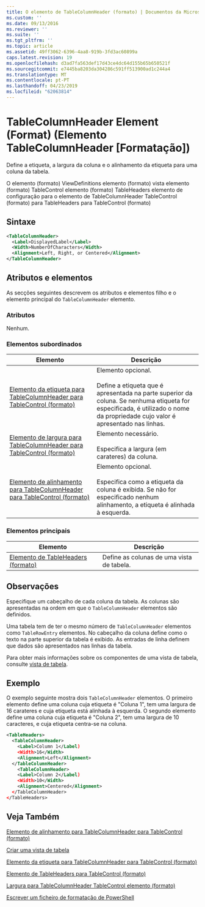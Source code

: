 ```yaml
---
title: O elemento de TableColumnHeader (formato) | Documentos da Microsoft
ms.custom: ''
ms.date: 09/13/2016
ms.reviewer: ''
ms.suite: ''
ms.tgt_pltfrm: ''
ms.topic: article
ms.assetid: 49ff3062-6396-4aa8-919b-3fd3ac60899a
caps.latest.revision: 19
ms.openlocfilehash: d3ad7fa563def17d43ce4dc64d155b65b650521f
ms.sourcegitcommit: e7445ba8203da304286c591ff513900ad1c244a4
ms.translationtype: MT
ms.contentlocale: pt-PT
ms.lasthandoff: 04/23/2019
ms.locfileid: "62063814"
---
```

# <a name="tablecolumnheader-element-format"></a>TableColumnHeader Element (Format) (Elemento TableColumnHeader [Formatação])

Define a etiqueta, a largura da coluna e o alinhamento da etiqueta para uma coluna da tabela.

O elemento (formato) ViewDefinitions elemento (formato) vista elemento (formato) TableControl elemento (formato) TableHeaders elemento de configuração para o elemento de TableColumnHeader TableControl (formato) para TableHeaders para TableControl (formato)

## <a name="syntax"></a>Sintaxe

```xml
<TableColumnHeader>
  <Label>DisplayedLabel</Label>
  <Width>NumberOfCharacters</Width>
  <Alignment>Left, Right, or Centered</Alignment>
</TableColumnHeader>
```

## <a name="attributes-and-elements"></a>Atributos e elementos

As secções seguintes descrevem os atributos e elementos filho e o elemento principal do `TableColumnHeader` elemento.

### <a name="attributes"></a>Atributos

Nenhum.

### <a name="child-elements"></a>Elementos subordinados

|Elemento|Descrição|
|-------------|-----------------|
|[Elemento da etiqueta para TableColumnHeader para TableControl (formato)](./label-element-for-tablecolumnheader-for-tablecontrol-format.md)|Elemento opcional.<br /><br /> Define a etiqueta que é apresentada na parte superior da coluna. Se nenhuma etiqueta for especificada, é utilizado o nome da propriedade cujo valor é apresentado nas linhas.|
|[Elemento de largura para TableColumnHeader para TableControl (formato)](./width-element-for-tablecolumnheader-for-tablecontrol-format.md)|Elemento necessário.<br /><br /> Especifica a largura (em carateres) da coluna.|
|[Elemento de alinhamento para TableColumnHeader para TableControl (formato)](./alignment-element-for-tablecolumnheader-for-tablecontrol-format.md)|Elemento opcional.<br /><br /> Especifica como a etiqueta da coluna é exibida. Se não for especificado nenhum alinhamento, a etiqueta é alinhada à esquerda.|

### <a name="parent-elements"></a>Elementos principais

|Elemento|Descrição|
|-------------|-----------------|
|[Elemento de TableHeaders (formato)](./tableheaders-element-format.md)|Define as colunas de uma vista de tabela.|

## <a name="remarks"></a>Observações

Especifique um cabeçalho de cada coluna da tabela. As colunas são apresentadas na ordem em que o `TableColumnHeader` elementos são definidos.

Uma tabela tem de ter o mesmo número de `TableColumnHeader` elementos como `TableRowEntry` elementos. No cabeçalho da coluna define como o texto na parte superior da tabela é exibido. As entradas de linha definem que dados são apresentados nas linhas da tabela.

Para obter mais informações sobre os componentes de uma vista de tabela, consulte [vista de tabela](./creating-a-table-view.md).

## <a name="example"></a>Exemplo

O exemplo seguinte mostra dois `TableColumnHeader` elementos. O primeiro elemento define uma coluna cuja etiqueta é "Coluna 1", tem uma largura de 16 carateres e cuja etiqueta está alinhada à esquerda. O segundo elemento define uma coluna cuja etiqueta é "Coluna 2", tem uma largura de 10 caracteres, e cuja etiqueta centra-se na coluna.

```xml
<TableHeaders>
  <TableColumnHeader>
    <Label>Column 1</Label)
    <Width>16</Width>
    <Alignment>Left</Alignment>
  </TableColumnHeader>
    <TableColumnHeader>
    <Label>Column 2</Label)
    <Width>10</Width>
    <Alignment>Centered</Alignment>
  </TableColumnHeader>
</TableHeaders>
```

## <a name="see-also"></a>Veja Também

[Elemento de alinhamento para TableColumnHeader para TableControl (formato)](./alignment-element-for-tablecolumnheader-for-tablecontrol-format.md)

[Criar uma vista de tabela](./creating-a-table-view.md)

[Elemento da etiqueta para TableColumnHeader para TableControl (formato)](./label-element-for-tablecolumnheader-for-tablecontrol-format.md)

[Elemento de TableHeaders para TableControl (formato)](./tableheaders-element-format.md)

[Largura para TableColumnHeader TableControl elemento (formato)](./width-element-for-tablecolumnheader-for-tablecontrol-format.md)

[Escrever um ficheiro de formatação de PowerShell](./writing-a-powershell-formatting-file.md)
